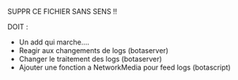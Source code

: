 SUPPR CE FICHIER SANS SENS !!

DOIT :
- Un add qui marche....
- Reagir aux changements de logs (botaserver)
- Changer le traitement des logs (botaserver)
- Ajouter une fonction a NetworkMedia pour feed logs (botascript)
